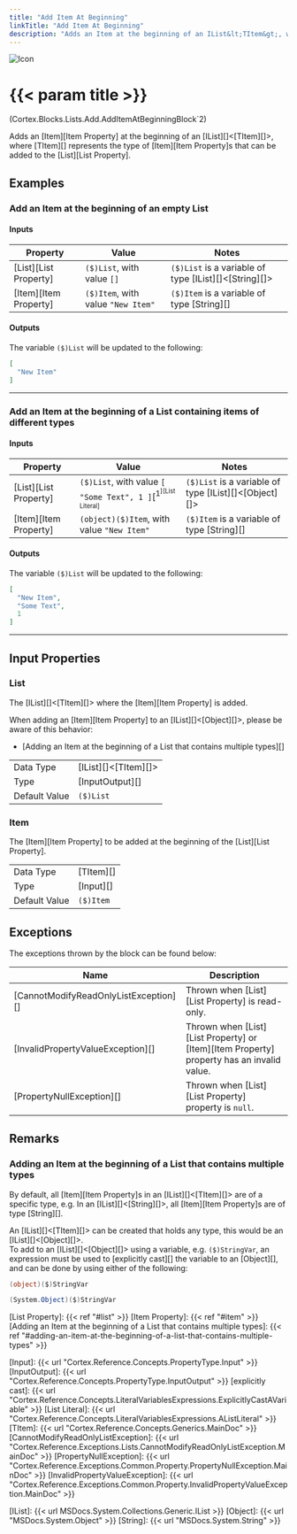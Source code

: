 ```yaml
---
title: "Add Item At Beginning"
linkTitle: "Add Item At Beginning"
description: "Adds an Item at the beginning of an IList&lt;TItem&gt;, where TItem represents the type of Items that can be added to the List."
---
```


![Icon](/blocks/ListsAddBlockIcon.png)

# {{< param title >}}

<p class="namespace">(Cortex.Blocks.Lists.Add.AddItemAtBeginningBlock`2)</p>

Adds an [Item][Item Property] at the beginning of an [IList][]&lt;[TItem][]&gt;, where [TItem][] represents the type of [Item][Item Property]s that can be added to the [List][List Property].

## Examples

### Add an Item at the beginning of an empty List

#### Inputs

| Property           | Value                     | Notes                                    |
|--------------------|---------------------------|------------------------------------------|
| [List][List Property] | `($)List`, with value `[]` | `($)List` is a variable of type [IList][]&lt;[String][]&gt; |
| [Item][Item Property] | `($)Item`, with value `"New Item"` | `($)Item` is a variable of type [String][] |

#### Outputs

The variable `($)List` will be updated to the following:

```json
[
  "New Item"
]
```

***

### Add an Item at the beginning of a List containing items of different types

#### Inputs

| Property           | Value                     | Notes                                    |
|--------------------|---------------------------|------------------------------------------|
| [List][List Property] | `($)List`, with value `[ "Some Text", 1 ]`[<sup>1<sup/>][List Literal] | `($)List` is a variable of type [IList][]&lt;[Object][]&gt; |
| [Item][Item Property] | `(object)($)Item`, with value `"New Item"` | `($)Item` is a variable of type [String][] |

#### Outputs

The variable `($)List` will be updated to the following:

```json
[
  "New Item",
  "Some Text",
  1
]
```

***

## Input Properties

### List

The [IList][]&lt;[TItem][]&gt; where the [Item][Item Property] is added.  
  
When adding an [Item][Item Property] to an [IList][]&lt;[Object][]&gt;, please be aware of this behavior:

* [Adding an Item at the beginning of a List that contains multiple types][]

| | |
|--------------------|---------------------------|
| Data Type | [IList][]&lt;[TItem][]&gt; |
| Type | [InputOutput][] |
| Default Value | `($)List` |

### Item

The [Item][Item Property] to be added at the beginning of the [List][List Property].

| | |
|--------------------|---------------------------|
| Data Type | [TItem][] |
| Type | [Input][] |
| Default Value | `($)Item` |

## Exceptions

The exceptions thrown by the block can be found below:

| Name     | Description |
|----------|----------|
| [CannotModifyReadOnlyListException][] | Thrown when [List][List Property] is read-only. |
| [InvalidPropertyValueException][] | Thrown when [List][List Property] or [Item][Item Property] property has an invalid value. |
| [PropertyNullException][] | Thrown when [List][List Property] property is `null`. |

## Remarks

### Adding an Item at the beginning of a List that contains multiple types

By default, all [Item][Item Property]s in an [IList][]&lt;[TItem][]&gt; are of a specific type, e.g. In an [IList][]&lt;[String][]&gt;, all [Item][Item Property]s are of type [String][].  
  
An [IList][]&lt;[TItem][]&gt; can be created that holds any type, this would be an [IList][]&lt;[Object][]&gt;.  
To add to an [IList][]&lt;[Object][]&gt; using a variable, e.g. `($)StringVar`, an expression must be used to [explicitly cast][] the variable to an [Object][], and can be done by using either of the following:

```csharp
(object)($)StringVar
```

```csharp
(System.Object)($)StringVar
```

[List Property]: {{< ref "#list" >}}
[Item Property]: {{< ref "#item" >}}
[Adding an Item at the beginning of a List that contains multiple types]: {{< ref "#adding-an-item-at-the-beginning-of-a-list-that-contains-multiple-types" >}}

[Input]: {{< url "Cortex.Reference.Concepts.PropertyType.Input" >}}
[InputOutput]: {{< url "Cortex.Reference.Concepts.PropertyType.InputOutput" >}}
[explicitly cast]: {{< url "Cortex.Reference.Concepts.LiteralVariablesExpressions.ExplicitlyCastAVariable" >}}
[List Literal]: {{< url "Cortex.Reference.Concepts.LiteralVariablesExpressions.AListLiteral" >}}
[TItem]: {{< url "Cortex.Reference.Concepts.Generics.MainDoc" >}}
[CannotModifyReadOnlyListException]: {{< url "Cortex.Reference.Exceptions.Lists.CannotModifyReadOnlyListException.MainDoc" >}}
[PropertyNullException]: {{< url "Cortex.Reference.Exceptions.Common.Property.PropertyNullException.MainDoc" >}}
[InvalidPropertyValueException]: {{< url "Cortex.Reference.Exceptions.Common.Property.InvalidPropertyValueException.MainDoc" >}}

[IList]: {{< url MSDocs.System.Collections.Generic.IList >}}
[Object]: {{< url "MSDocs.System.Object" >}}
[String]: {{< url "MSDocs.System.String" >}}
